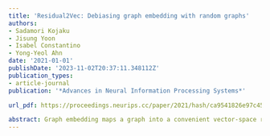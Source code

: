 ```yaml
---
title: 'Residual2Vec: Debiasing graph embedding with random graphs'
authors:
- Sadamori Kojaku
- Jisung Yoon
- Isabel Constantino
- Yong-Yeol Ahn
date: '2021-01-01'
publishDate: '2023-11-02T20:37:11.348112Z'
publication_types:
- article-journal
publication: '*Advances in Neural Information Processing Systems*'

url_pdf: https://proceedings.neurips.cc/paper/2021/hash/ca9541826e97c4530b07dda2eba0e013-Abstract.html

abstract: Graph embedding maps a graph into a convenient vector-space representation for graph analysis and machine learning applications. Many graph embedding methods hinge on a sampling of context nodes based on random walks. However, random walks can be a biased sampler due to the structural properties of graphs. Most notably, random walks are biased by the degree of each node, where a node is sampled proportionally to its degree. The implication of such biases has not been clear, particularly in the context of graph representation learning. Here, we investigate the impact of the random walks' bias on graph embedding and propose residual2vec, a general graph embedding method that can debias various structural biases in graphs by using random graphs. We demonstrate that this debiasing not only improves link prediction and clustering performance but also allows us to explicitly model salient structural properties in graph embedding.
---
```

